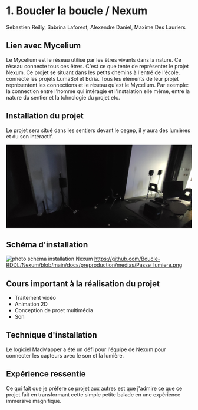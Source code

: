 # 1. Boucler la boucle / Nexum

Sebastien Reilly, Sabrina Laforest, Alexendre Daniel, Maxime Des Lauriers

## Lien avec Mycelium

Le Mycelium est le réseau utilisé par les êtres vivants dans la nature. Ce réseau connecte tous ces êtres. C'est ce que tente de représenter le projet Nexum. Ce projet se situant dans les petits chemins à l'entré de l'école, connecte les projets LumaSol et Edria. Tous les éléments de leur projet représentent les connections et le réseau qu'est le Mycelium. Par exemple: la connection entre l'homme qui intéragie et l'instalation elle même, entre la nature du sentier et la tchnologie du projet etc.

## Installation du projet

Le projet sera situé dans les sentiers devant le cegep, il y aura des lumières et du son intéractif.

![pho to installation Nexum](media/nexum_installation.jpg)

## Schéma d'installation
![photo schéma installation Nexum](https://github.com/Boucle-RDDL/Nexum/blob/main/docs/preproduction/medias/Passe_lumiere.png)
https://github.com/Boucle-RDDL/Nexum/blob/main/docs/preproduction/medias/Passe_lumiere.png

## Cours important à la réalisation du projet
* Traitement vidéo
* Animation 2D
* Conception de proet multimédia
* Son

## Technique d'installation

Le logiciel MadMapper a été un défi pour l'équipe de Nexum pour connecter les capteurs avec le son et la lumière.

## Expérience ressentie

Ce qui fait que je préfere ce projet aux autres est que j'admire ce que ce projet fait en transformant cette simple petite balade en une expérience immersive magnifique.
